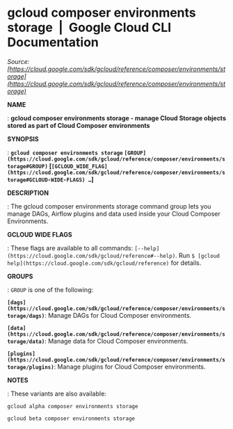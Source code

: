 # gcloud composer environments storage  |  Google Cloud CLI Documentation

*Source: [https://cloud.google.com/sdk/gcloud/reference/composer/environments/storage](https://cloud.google.com/sdk/gcloud/reference/composer/environments/storage)*

**NAME**

: **gcloud composer environments storage - manage Cloud Storage objects stored as part of Cloud Composer environments**

**SYNOPSIS**

: **`gcloud composer environments storage` `[GROUP](https://cloud.google.com/sdk/gcloud/reference/composer/environments/storage#GROUP)` [`[GCLOUD_WIDE_FLAG](https://cloud.google.com/sdk/gcloud/reference/composer/environments/storage#GCLOUD-WIDE-FLAGS) …`]**

**DESCRIPTION**

: The gcloud composer environments storage command group lets you manage DAGs,
Airflow plugins and data used inside your Cloud Composer Environments.

**GCLOUD WIDE FLAGS**

: These flags are available to all commands: `[--help](https://cloud.google.com/sdk/gcloud/reference#--help)`.
Run `$ [gcloud help](https://cloud.google.com/sdk/gcloud/reference)` for details.

**GROUPS**

: ``GROUP`` is one of the following:

**`[dags](https://cloud.google.com/sdk/gcloud/reference/composer/environments/storage/dags)`**:
Manage DAGs for Cloud Composer environments.

**`[data](https://cloud.google.com/sdk/gcloud/reference/composer/environments/storage/data)`**:
Manage data for Cloud Composer environments.

**`[plugins](https://cloud.google.com/sdk/gcloud/reference/composer/environments/storage/plugins)`**:
Manage plugins for Cloud Composer environments.

**NOTES**

: These variants are also available:

```
gcloud alpha composer environments storage
```

```
gcloud beta composer environments storage
```